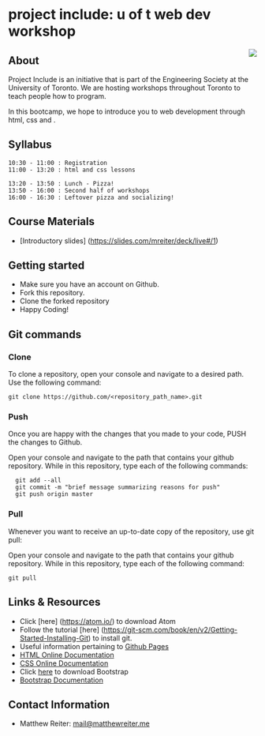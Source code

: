 # project include: u of t web dev workshop

<img src="http://bit.ly/29XrNQE" align="right" />

## About
Project Include is an initiative that is part of the Engineering Society at the University of Toronto. We are hosting workshops throughout Toronto to teach people how to program.

In this bootcamp, we hope to introduce you to web development through html, css and .

## Syllabus
    10:30 - 11:00 : Registration
    11:00 - 13:20 : html and css lessons

    13:20 - 13:50 : Lunch - Pizza!
    13:50 - 16:00 : Second half of workshops
    16:00 - 16:30 : Leftover pizza and socializing!

## Course Materials
- [Introductory slides] (https://slides.com/mreiter/deck/live#/1)

## Getting started
- Make sure you have an account on Github.
- Fork this repository.
- Clone the forked repository
- Happy Coding!

## Git commands

### Clone
To clone a repository, open your console and navigate to a desired path. Use the following command:

   	git clone https://github.com/<repository_path_name>.git

### Push
Once you are happy with the changes that you made to your code, PUSH the changes to Github.

Open your console and navigate to the path that contains your github repository. While in this repository, type each of the following commands:

      git add --all
      git commit -m "brief message summarizing reasons for push"
      git push origin master

### Pull
Whenever you want to receive an up-to-date copy of the repository, use git pull:

Open your console and navigate to the path that contains your github repository. While in this repository, type each of the following command:

	git pull

## Links & Resources
- Click [here] (https://atom.io/) to download Atom
- Follow the tutorial [here] (https://git-scm.com/book/en/v2/Getting-Started-Installing-Git) to install git.
- Useful information pertaining to [Github Pages](https://pages.github.com/)
- [HTML Online Documentation](http://www.w3schools.com/html/default.asp)
- [CSS Online Documentation](http://www.w3schools.com/cssref/)
- Click [here](http://getbootstrap.com/) to download Bootstrap
- [Bootstrap Documentation](http://www.w3schools.com/bootstrap/bootstrap_get_started.asp)

## Contact Information
- Matthew Reiter: mail@matthewreiter.me
